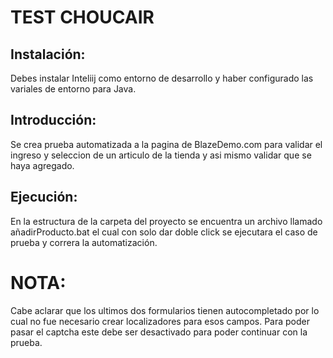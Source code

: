 # TEST CHOUCAIR

## Instalación:
 Debes instalar Inteliij como entorno de desarrollo y haber configurado las variales de entorno para Java.

## Introducción:
 Se crea prueba automatizada a la pagina de BlazeDemo.com para validar el ingreso y seleccion de un articulo de la tienda y asi mismo validar que se haya agregado.

## Ejecución:
En la estructura de la carpeta del proyecto se encuentra un archivo llamado añadirProducto.bat el cual con solo dar doble click se ejecutara el caso de prueba y correra la automatización.

# NOTA: 
Cabe aclarar que los ultimos dos formularios tienen autocompletado por lo cual no fue necesario crear localizadores para esos campos. Para poder pasar el captcha este debe ser desactivado para poder continuar con la prueba.
